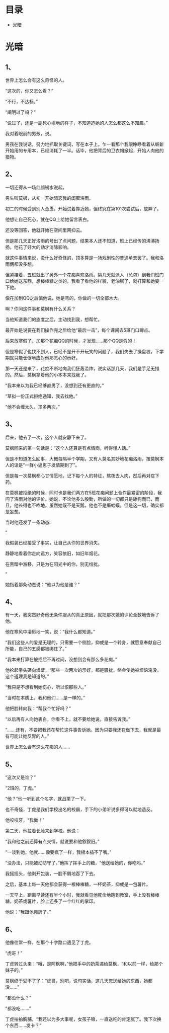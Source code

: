# 目录
- [光暗](#光暗)
# 光暗
## 1、
世界上怎么会有这么奇怪的人。

“这次的，你又怎么看？”

“不行，不达标。”

“阐明过了吗？”

“说过了，还是一副死心塌地的样子，不知道追她的人怎么都这么不知趣。”

我对着眼前的男孩，说。

男孩在我说话，努力地抓取关键词，写在本子上。乍一看那个我眼睁睁看着从崭新开始用的专用本，已经消耗了一半。话毕，他把背后的卫衣帽掀起，开始人肉他的猎物。

## 2、
一切还得从一场红颜祸水说起。

男生叫莫枫，从初一开始暗恋我的闺蜜洛雨。

初二的时候受到别人怂恿，开始试着靠近她，但终究在第101次尝试后，放弃了。

他想让自己死心，就在QQ上给她留言表白。

还没等回答，他就开始在空间里网抑云。

但是那几天正好洛雨的号出了点问题，结果本人还不知道，班上已经传的沸沸扬扬，他花了好大的劲才消除影响。

就这件事情来说，没什么好奇怪的，顶多算是一场戏剧性的普通单恋罢了。我和洛雨俩都没多想。

但紧接着，五班就出了另外一个花痴喜欢洛雨。隔几天就派人（怂包）到我们班门口给她送东西，想棒棒糖之类的。我看了看他的样貌，老油腻了，就打算和她耍一下他。

像在加到QQ之后骗他说，她是弯的，你做的一切全部木大。

啊？你问这件事和莫枫有什么关系？

当他知道我们的态度之后，主动找到我，想帮忙。

最开始是说要在我们操作完之后给他“最后一击”，每个课间去5班门口蹲点。

后来放寒假了，加那个花痴QQ的时候，才发现......那个QQ是假的！

但是寒假了也找不到人，已经不是开不开玩笑的问题了，我们失去了操盘权，下学期就只能仓促地应对他那恶心的示好。

那一天还是来了，花痴不断地向我们狂轰滥炸，说实话那几天，我们是手足无措的。然后，莫枫拿着他的小本本来找我了。

“我本来以为我已经够直男了，没想到还有更直的。”

“草拟一份正式拒绝通知，我去找他。”

“他不会缠太久，顶多两次。”

## 3、
后来，他去了一次，这个人就安静下来了。

莫枫回来的第一句话是：“这个人还算是有点情商，听得懂人话。”

但是不知道怎么回事，大概每隔半个学期，又有人莫名其妙地花痴洛雨，按莫枫本人的话是“一群小逼崽子发情期到了”。

但是每一次莫枫都心甘情愿地，记下每个人的特征，熬夜去人肉，然后再对症下药。

在莫枫被拒绝的时候，同时也是我们两方在5班花痴问题上合作最紧密的阶段，我问了洛雨对他的评价。她说，不论他多么殷勤，所做的一切都只是舔狗而已，而且，他长得也不咋地。虽然她既不是天鹅，他也不是癞蛤蟆，但是这一切，确实都是妄想。

当时他还发了一条动态:

“

我假装已经接受了事实，让自己从你的世界消失。

静静地看着你走向远方，笑容依旧，如旧年烟花。

在黑暗中游移，只是为在阳光中的你，别无纷扰。

”

她指着那条动态说：“他以为他是谁？”

## 4、
有一天，我突然好奇他无条件服从的真正原因，就把那次她的评论全数地告诉了他。

他在寒风中凄厉地一笑，说：“我什么都知道。”

“我们这些人的爱是无理的，只需要一个侧脸，抑或是一个转身，就愿意奉献自己所能，自己的五感都被绑住了。”

“我本来打算在被拒后不再过问，没想到会有那么多花痴。”

他抡起拳头砸向墙壁，“那些一次两次的示好，都是骚扰，终会使她被烦恼淹没，这个道理我是知道的。”

“我只是不想看到她伤心，所以恨那些人。”

“当时在本质上，我和他们......是一样的。”

他把脸转向我：“帮我个忙好吗？”

“以后再有人向她表白，你看不上，就不要给她说，直接告诉我。”

“.......还有，不要把我还在帮忙这件事告诉她。因为只要我还在做下去，我就是最有可能让她反胃的人。”

世界上怎么会有这么花痴的人......
## 5、
“这次又是谁？”

“2班的，丁虎。”

“他？”他一听到这个名字，就战栗了一下。

也不奇怪，丁虎是我们学校出名的校霸，手下的小弟听说多得可以就地造反。

他咬咬牙，“我做！”

第二天，他拉着长脸来到学校。他说：

“我和他之前还算有点交情，就说要和他叙叙旧。”

“一谈到她，他就......像要疯了一样，我根本插不了嘴。”

“没办法，只能被动防守了。”他挥了挥手上的糖，“他送给她的，你吃吗。”

我摇摇头，他剥开包装，一脸不屑地吞了下去。

之后，基本上每一天他都会获得一根棒棒糖，一杯奶茶，抑或是一包薯片。

一天早上，距离早读还有半个小时，我就看见他死命地跑到教室，手上没有棒棒糖，奶茶或薯片，脸上还多了一个红红的掌印。

他说：“我跟他摊牌了。”
## 6、
他像往常一样，在那个十字路口遇见了丁虎。

“虎哥！”

丁虎转过头来：“哦，是阿枫啊，”他把手中的奶茶递给莫枫，“和以前一样，给那个妹子的。”

莫枫终于受不了了：“虎哥，别吧，说句实话，这几天您送给她的东西，她都没......”

“都没什么？”

“都没吃.......”

丁虎拍拍胸脯，“我还以为多大事呢，女孩子嘛，一直送吃的肯定腻了。我下次换个东西......发卡？”
